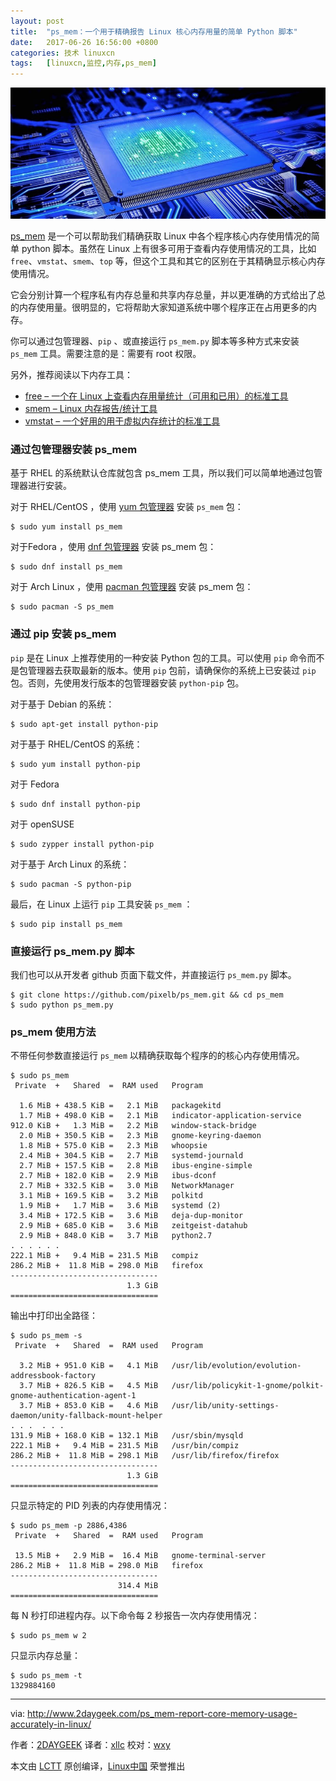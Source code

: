 ```yaml
---
layout: post
title:	"ps_mem：一个用于精确报告 Linux 核心内存用量的简单 Python 脚本"
date:	2017-06-26 16:56:00 +0800 
categories:	技术 linuxcn 
tags:	[linuxcn,监控,内存,ps_mem]
---
```



![](/Asserts/Images/album/201706/26/165617wobmm87558zh2obd.jpg)


[ps\_mem](https://github.com/pixelb/ps_mem) 是一个可以帮助我们精确获取 Linux 中各个程序核心内存使用情况的简单 python 脚本。虽然在 Linux 上有很多可用于查看内存使用情况的工具，比如 `free`、`vmstat`、`smem`、`top` 等，但这个工具和其它的区别在于其精确显示核心内存使用情况。


它会分别计算一个程序私有内存总量和共享内存总量，并以更准确的方式给出了总的内存使用量。很明显的，它将帮助大家知道系统中哪个程序正在占用更多的内存。


你可以通过包管理器、`pip` 、或直接运行 `ps_mem.py` 脚本等多种方式来安装 `ps_mem` 工具。需要注意的是：需要有 root 权限。


另外，推荐阅读以下内存工具：


* [free – 一个在 Linux 上查看内存用量统计（可用和已用）的标准工具](http://www.2daygeek.com/free-command-to-check-memory-usage-statistics-in-linux/)
* [smem – Linux 内存报告/统计工具](http://www.2daygeek.com/smem-linux-memory-usage-statistics-reporting-tool/)
* [vmstat – 一个好用的用于虚拟内存统计的标准工具](http://www.2daygeek.com/linux-vmstat-command-examples-tool-report-virtual-memory-statistics/)


### 通过包管理器安装 ps\_mem


基于 RHEL 的系统默认仓库就包含 ps\_mem 工具，所以我们可以简单地通过包管理器进行安装。


对于 RHEL/CentOS ，使用 [yum 包管理器](http://www.2daygeek.com/yum-command-examples/) 安装 `ps_mem` 包：



```
$ sudo yum install ps_mem

```

对于Fedora ，使用 [dnf 包管理器](http://www.2daygeek.com/dnf-command-examples/) 安装 ps\_mem 包：



```
$ sudo dnf install ps_mem

```

对于 Arch Linux ，使用 [pacman 包管理器](http://www.2daygeek.com/pacman-command-examples/) 安装 ps\_mem 包：



```
$ sudo pacman -S ps_mem

```

### 通过 pip 安装 ps\_mem


`pip` 是在 Linux 上推荐使用的一种安装 Python 包的工具。可以使用 `pip` 命令而不是包管理器去获取最新的版本。使用 `pip` 包前，请确保你的系统上已安装过 `pip` 包。否则，先使用发行版本的包管理器安装 `python-pip` 包。


对于基于 Debian 的系统：



```
$ sudo apt-get install python-pip

```

对于基于 RHEL/CentOS 的系统：



```
$ sudo yum install python-pip

```

对于 Fedora



```
$ sudo dnf install python-pip

```

对于 openSUSE



```
$ sudo zypper install python-pip

```

对于基于 Arch Linux 的系统：



```
$ sudo pacman -S python-pip

```

最后，在 Linux 上运行 `pip` 工具安装 `ps_mem` ：



```
$ sudo pip install ps_mem

```

### 直接运行 ps\_mem.py 脚本


我们也可以从开发者 github 页面下载文件，并直接运行 `ps_mem.py` 脚本。



```
$ git clone https://github.com/pixelb/ps_mem.git && cd ps_mem
$ sudo python ps_mem.py

```

### ps\_mem 使用方法


不带任何参数直接运行 `ps_mem` 以精确获取每个程序的的核心内存使用情况。



```
$ sudo ps_mem
 Private  +   Shared  =  RAM used   Program

  1.6 MiB + 438.5 KiB =   2.1 MiB   packagekitd
  1.7 MiB + 498.0 KiB =   2.1 MiB   indicator-application-service
912.0 KiB +   1.3 MiB =   2.2 MiB   window-stack-bridge
  2.0 MiB + 350.5 KiB =   2.3 MiB   gnome-keyring-daemon
  1.8 MiB + 575.0 KiB =   2.3 MiB   whoopsie
  2.4 MiB + 304.5 KiB =   2.7 MiB   systemd-journald
  2.7 MiB + 157.5 KiB =   2.8 MiB   ibus-engine-simple
  2.7 MiB + 182.0 KiB =   2.9 MiB   ibus-dconf
  2.7 MiB + 332.5 KiB =   3.0 MiB   NetworkManager
  3.1 MiB + 169.5 KiB =   3.2 MiB   polkitd
  1.9 MiB +   1.7 MiB =   3.6 MiB   systemd (2)
  3.4 MiB + 172.5 KiB =   3.6 MiB   deja-dup-monitor
  2.9 MiB + 685.0 KiB =   3.6 MiB   zeitgeist-datahub
  2.9 MiB + 848.0 KiB =   3.7 MiB   python2.7
. . . . . .
222.1 MiB +   9.4 MiB = 231.5 MiB   compiz
286.2 MiB +  11.8 MiB = 298.0 MiB   firefox
---------------------------------
                          1.3 GiB
=================================

```

输出中打印出全路径：



```
$ sudo ps_mem -s
 Private  +   Shared  =  RAM used   Program

  3.2 MiB + 951.0 KiB =   4.1 MiB   /usr/lib/evolution/evolution-addressbook-factory
  3.7 MiB + 826.5 KiB =   4.5 MiB   /usr/lib/policykit-1-gnome/polkit-gnome-authentication-agent-1
  3.7 MiB + 853.0 KiB =   4.6 MiB   /usr/lib/unity-settings-daemon/unity-fallback-mount-helper
. . .  . . .
131.9 MiB + 168.0 KiB = 132.1 MiB   /usr/sbin/mysqld
222.1 MiB +   9.4 MiB = 231.5 MiB   /usr/bin/compiz
286.2 MiB +  11.8 MiB = 298.1 MiB   /usr/lib/firefox/firefox
---------------------------------
                          1.3 GiB
=================================

```

只显示特定的 PID 列表的内存使用情况：



```
$ sudo ps_mem -p 2886,4386
 Private  +   Shared  =  RAM used   Program

 13.5 MiB +   2.9 MiB =  16.4 MiB   gnome-terminal-server
286.2 MiB +  11.8 MiB = 298.0 MiB   firefox
---------------------------------
                        314.4 MiB
=================================

```

每 N 秒打印进程内存。以下命令每 2 秒报告一次内存使用情况：



```
$ sudo ps_mem w 2

```

只显示内存总量：



```
$ sudo ps_mem -t
1329884160

```



---


via: <http://www.2daygeek.com/ps_mem-report-core-memory-usage-accurately-in-linux/>


作者：[2DAYGEEK](http://www.2daygeek.com/author/2daygeek/) 译者：[xllc](https://github.com/xllc) 校对：[wxy](https://github.com/wxy)


本文由 [LCTT](https://github.com/LCTT/TranslateProject) 原创编译，[Linux中国](https://linux.cn/) 荣誉推出
